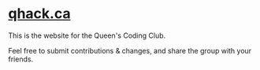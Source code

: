 # [qhack.ca](http://qhack.ca)

This is the website for the Queen's Coding Club.

Feel free to submit contributions & changes, and share the group with your friends.
